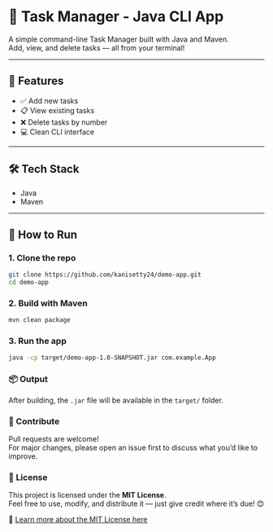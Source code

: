 # 📝 Task Manager - Java CLI App

A simple command-line Task Manager built with Java and Maven.  
Add, view, and delete tasks — all from your terminal!

---

## 🚀 Features
- ✅ Add new tasks
- 📋 View existing tasks
- ❌ Delete tasks by number
- 💻 Clean CLI interface

---

## 🛠️ Tech Stack
- Java
- Maven

---

## 🧪 How to Run

### 1. Clone the repo
```bash
git clone https://github.com/kanisetty24/demo-app.git
cd demo-app
```

### 2. Build with Maven
```bash
mvn clean package
```

### 3. Run the app
```bash
java -cp target/demo-app-1.0-SNAPSHOT.jar com.example.App
```

### 📦 Output
After building, the `.jar` file will be available in the `target/` folder.

### 🤝 Contribute
Pull requests are welcome!  
For major changes, please open an issue first to discuss what you’d like to improve.

### 📄 License

This project is licensed under the **MIT License**.  
Feel free to use, modify, and distribute it — just give credit where it’s due! 😊

📌 [Learn more about the MIT License here](https://opensource.org/licenses/MIT)


